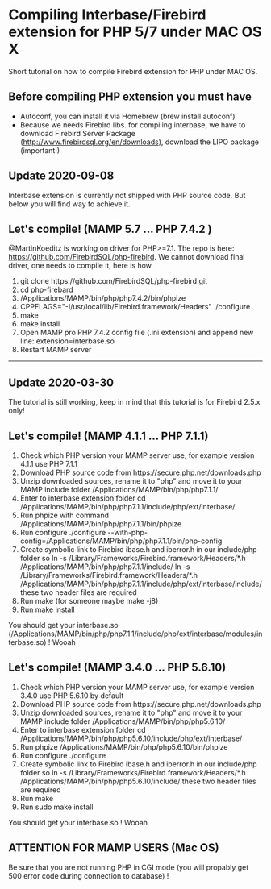 # Compiling Interbase/Firebird extension for PHP 5/7 under MAC OS X

Short tutorial on how to compile Firebird extension for PHP under MAC OS.

## Before compiling PHP extension you must have
- Autoconf, you can install it via Homebrew (brew install autoconf) 
- Because we needs Firebird libs. for compiling interbase, we have to download Firebird Server Package (http://www.firebirdsql.org/en/downloads), download the LIPO package (important!)

## Update 2020-09-08

Interbase extension is currently not shipped with PHP source code. But below you will find way to achieve it.

## Let's compile! (MAMP 5.7 ... PHP 7.4.2 )

@MartinKoeditz is working on driver for PHP>=7.1. The repo is here: https://github.com/FirebirdSQL/php-firebird. We cannot download final driver, one needs to compile it, here is how.

<ol>
  <li>git clone https://github.com/FirebirdSQL/php-firebird.git</li>
  <li>cd php-firebard</li>
  <li>/Applications/MAMP/bin/php/php7.4.2/bin/phpize</li>
  <li>CPPFLAGS="-I/usr/local/lib/Firebird.framework/Headers" ./configure</li>
  <li>make</li>
  <li>make install</li>
  <li>Open MAMP pro PHP 7.4.2 config file (.ini extension) and append new line: extension=interbase.so</li>
  <li>Restart MAMP server</li>
</ol>

<hr>

## Update 2020-03-30

The tutorial is still working, keep in mind that this tutorial is for Firebird 2.5.x only!

## Let's compile! (MAMP 4.1.1 ... PHP 7.1.1)

<ol>
  <li>Check which PHP version your MAMP server use, for example version 4.1.1 use PHP 7.1.1</li>
  <li>Download PHP source code from https://secure.php.net/downloads.php</li>
  <li>Unzip downloaded sources, rename it to "php" and move it to your MAMP include folder /Applications/MAMP/bin/php/php7.1.1/</li>
  <li>Enter to interbase extension folder
   cd /Applications/MAMP/bin/php/php7.1.1/include/php/ext/interbase/</li>
  <li>Run phpize with command 
   /Applications/MAMP/bin/php/php7.1.1/bin/phpize</li>
  <li>Run configure ./configure --with-php-config=/Applications/MAMP/bin/php/php7.1.1/bin/php-config </li>
  <li>Create symbolic link to Firebird ibase.h and iberror.h in our include/php folder so
   ln -s /Library/Frameworks/Firebird.framework/Headers/*.h /Applications/MAMP/bin/php/php7.1.1/include/
   ln -s /Library/Frameworks/Firebird.framework/Headers/*.h /Applications/MAMP/bin/php/php7.1.1/include/php/ext/interbase/include/
   these two header files are required</li>
  <li>Run make (for someone maybe make -j8)</li>
  <li>Run make install</li>
</ol>

You should get your interbase.so (/Applications/MAMP/bin/php/php7.1.1/include/php/ext/interbase/modules/interbase.so) ! Wooah


## Let's compile! (MAMP 3.4.0 ... PHP 5.6.10)

<ol>
  <li>Check which PHP version your MAMP server use, for example version 3.4.0 use PHP 5.6.10 by default</li>
  <li>Download PHP source code from https://secure.php.net/downloads.php</li>
  <li>Unzip downloaded sources, rename it to "php" and move it to your MAMP include folder /Applications/MAMP/bin/php/php5.6.10/</li>
  <li>Enter to interbase extension folder
   cd /Applications/MAMP/bin/php/php5.6.10/include/php/ext/interbase/</li>
  <li>Run phpize
   /Applications/MAMP/bin/php/php5.6.10/bin/phpize</li>
  <li>Run configure ./configure</li>
  <li>Create symbolic link to Firebird ibase.h and iberror.h in our include/php folder so
   ln -s /Library/Frameworks/Firebird.framework/Headers/*.h /Applications/MAMP/bin/php/php5.6.10/include/
   these two header files are required</li>
  <li>Run make</li>
  <li>Run sudo make install</li>
</ol>

You should get your interbase.so ! Wooah

## ATTENTION FOR MAMP USERS (Mac OS)

Be sure that you are not running PHP in CGI mode (you will propably get 500 error code during connection to database) !

